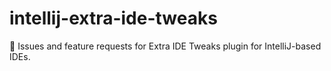 # intellij-extra-ide-tweaks
:jigsaw: Issues and feature requests for Extra IDE Tweaks plugin for IntelliJ-based IDEs.

